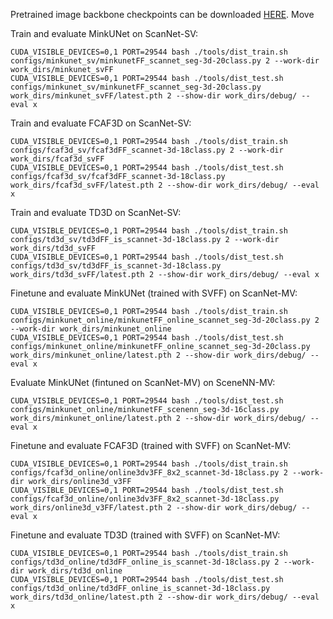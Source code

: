 Pretrained image backbone checkpoints can be downloaded [HERE](https://cloud.tsinghua.edu.cn/d/641cd2b7a123467d98a6/). Move 

Train and evaluate MinkUNet on ScanNet-SV:
```
CUDA_VISIBLE_DEVICES=0,1 PORT=29544 bash ./tools/dist_train.sh configs/minkunet_sv/minkunetFF_scannet_seg-3d-20class.py 2 --work-dir work_dirs/minkunet_svFF
CUDA_VISIBLE_DEVICES=0,1 PORT=29544 bash ./tools/dist_test.sh configs/minkunet_sv/minkunetFF_scannet_seg-3d-20class.py work_dirs/minkunet_svFF/latest.pth 2 --show-dir work_dirs/debug/ --eval x
```

Train and evaluate FCAF3D on ScanNet-SV:
```
CUDA_VISIBLE_DEVICES=0,1 PORT=29544 bash ./tools/dist_train.sh configs/fcaf3d_sv/fcaf3dFF_scannet-3d-18class.py 2 --work-dir work_dirs/fcaf3d_svFF
CUDA_VISIBLE_DEVICES=0,1 PORT=29544 bash ./tools/dist_test.sh configs/fcaf3d_sv/fcaf3dFF_scannet-3d-18class.py work_dirs/fcaf3d_svFF/latest.pth 2 --show-dir work_dirs/debug/ --eval x
```

Train and evaluate TD3D on ScanNet-SV:
```
CUDA_VISIBLE_DEVICES=0,1 PORT=29544 bash ./tools/dist_train.sh configs/td3d_sv/td3dFF_is_scannet-3d-18class.py 2 --work-dir work_dirs/td3d_svFF
CUDA_VISIBLE_DEVICES=0,1 PORT=29544 bash ./tools/dist_test.sh configs/td3d_sv/td3dFF_is_scannet-3d-18class.py work_dirs/td3d_svFF/latest.pth 2 --show-dir work_dirs/debug/ --eval x
```

Finetune and evaluate MinkUNet (trained with SVFF) on ScanNet-MV:
```
CUDA_VISIBLE_DEVICES=0,1 PORT=29544 bash ./tools/dist_train.sh configs/minkunet_online/minkunetFF_online_scannet_seg-3d-20class.py 2 --work-dir work_dirs/minkunet_online
CUDA_VISIBLE_DEVICES=0,1 PORT=29544 bash ./tools/dist_test.sh configs/minkunet_online/minkunetFF_online_scannet_seg-3d-20class.py work_dirs/minkunet_online/latest.pth 2 --show-dir work_dirs/debug/ --eval x
```

Evaluate MinkUNet (fintuned on ScanNet-MV) on SceneNN-MV:
```
CUDA_VISIBLE_DEVICES=0,1 PORT=29544 bash ./tools/dist_test.sh configs/minkunet_online/minkunetFF_scenenn_seg-3d-16class.py work_dirs/minkunet_online/latest.pth 2 --show-dir work_dirs/debug/ --eval x
```


Finetune and evaluate FCAF3D (trained with SVFF) on ScanNet-MV:
```
CUDA_VISIBLE_DEVICES=0,1 PORT=29544 bash ./tools/dist_train.sh configs/fcaf3d_online/online3dv3FF_8x2_scannet-3d-18class.py 2 --work-dir work_dirs/online3d_v3FF
CUDA_VISIBLE_DEVICES=0,1 PORT=29544 bash ./tools/dist_test.sh configs/fcaf3d_online/online3dv3FF_8x2_scannet-3d-18class.py work_dirs/online3d_v3FF/latest.pth 2 --show-dir work_dirs/debug/ --eval x
```

Finetune and evaluate TD3D (trained with SVFF) on ScanNet-MV:
```
CUDA_VISIBLE_DEVICES=0,1 PORT=29544 bash ./tools/dist_train.sh configs/td3d_online/td3dFF_online_is_scannet-3d-18class.py 2 --work-dir work_dirs/td3d_online
CUDA_VISIBLE_DEVICES=0,1 PORT=29544 bash ./tools/dist_test.sh configs/td3d_online/td3dFF_online_is_scannet-3d-18class.py work_dirs/td3d_online/latest.pth 2 --show-dir work_dirs/debug/ --eval x
```
